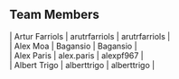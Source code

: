 ## Team Members
| Artur Farriols | arutrfarriols | arutrfarriols |\
| Alex Moa | Bagansio | Bagansio |\
| Alex Paris | alex.paris | alexpf967 |\
| Albert Trigo | alberttrigo | alberttrigo |